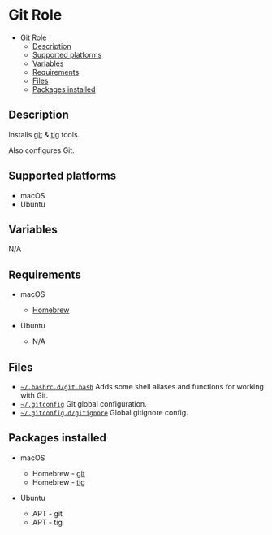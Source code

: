 # Git Role

- [Git Role](#git-role)
  - [Description](#description)
  - [Supported platforms](#supported-platforms)
  - [Variables](#variables)
  - [Requirements](#requirements)
  - [Files](#files)
  - [Packages installed](#packages-installed)

## Description

Installs [git](https://git-scm.com/) & [tig](https://jonas.github.io/tig/) tools. 

Also configures Git.

## Supported platforms

- macOS
- Ubuntu

## Variables

N/A

## Requirements

- macOS
  - [Homebrew](../homebrew/README.md)

- Ubuntu
  - N/A

## Files

- [`~/.bashrc.d/git.bash`](files/git.bash) Adds some shell aliases and functions for working with Git.
- [`~/.gitconfig`](files/gitconfig) Git global configuration.
- [`~/.gitconfig.d/gitignore`](files/gitconfig.d/gitignore) Global gitignore config.

## Packages installed

- macOS
  - Homebrew - [git](https://formulae.brew.sh/formula/git)
  - Homebrew - [tig](https://formulae.brew.sh/formula/tig)

- Ubuntu
  - APT - git
  - APT - tig
